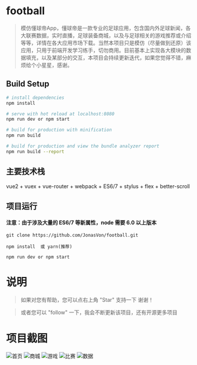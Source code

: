 # football

>   模仿懂球帝App，懂球帝是一款专业的足球应用，包含国内外足球新闻，各大联赛数据，实时直播，足球装备商城，以及与足球相关的游戏推荐或介绍等等，详情在各大应用市场下载。当然本项目只是模仿（尽量做到还原）该应用，只用于前端开发学习练手，切勿商用。目前基本上实现各大模块的数据填充，以及某部分的交互，本项目会持续更新迭代，如果您觉得不错，麻烦给个小星星，感谢。

## Build Setup

``` bash
# install dependencies
npm install

# serve with hot reload at localhost:8080
npm run dev or npm start

# build for production with minification
npm run build

# build for production and view the bundle analyzer report
npm run build --report
```


## 主要技术栈

vue2 + vuex + vue-router + webpack + ES6/7 + stylus + flex + better-scroll


## 项目运行

#### 注意：由于涉及大量的 ES6/7 等新属性，node 需要 6.0 以上版本 

```
git clone https://github.com/JonasVon/football.git  

npm install  或 yarn(推荐)

npm run dev or npm start

```


# 说明

>  如果对您有帮助，您可以点右上角 "Star" 支持一下 谢谢！ 

>  或者您可以 "follow" 一下，我会不断更新该项目，还有开源更多项目


# 项目截图
![首页](https://github.com/JonasVon/football/blob/master/screen/1.png)
![商城](https://github.com/JonasVon/football/blob/master/screen/2.png)
![游戏](https://github.com/JonasVon/football/blob/master/screen/3.png)
![比赛](https://github.com/JonasVon/football/blob/master/screen/4.png)
![数据](https://github.com/JonasVon/football/blob/master/screen/5.png)

